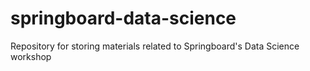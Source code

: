 # springboard-data-science
Repository for storing materials related to Springboard's Data Science workshop
